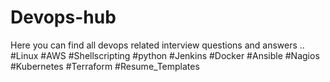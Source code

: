 # Devops-hub
Here you can find all devops related interview questions and answers ..
#Linux
#AWS
#Shellscripting
#python
#Jenkins
#Docker
#Ansible
#Nagios
#Kubernetes
#Terraform
#Resume_Templates
